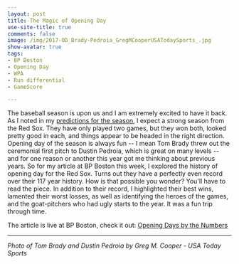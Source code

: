 ```yaml
---
layout: post
title: The Magic of Opening Day
use-site-title: true
comments: false
image: /img/2017-OD_Brady-Pedroia_GregMCooperUSATodaySports_.jpg
show-avatar: true
tags:
- BP Boston
- Opening Day
- WPA
- Run differential
- GameScore

---
```


The baseball season is upon us and I am extremely excited to have it back. As I noted in my <a href = "http://www.cteeter.ca/blog/2017-03-31-picks-and-predictions-2017/" target = "_blank"> predictions for the season</a>, I expect a strong season from the Red Sox.
They have only played two games, but they won both, looked pretty good in each, and things appear to be headed in the right direction. Opening day of the season is always fun -- I mean Tom
Brady threw out the ceremonial first pitch to Dustin Pedroia, which is great on many levels -- and for one reason or another this year got me thinking about previous years. 
So for my article at BP Boston this week, I explored the history of opening day for the Red Sox. Turns out they have a perfectly even 
record over their 117 year history. How is that possible you wonder? You'll have to read the piece. In addition to their record, 
I highlighted their best wins, lamented their worst losses, as well as identifying the heroes of the games, and the goat-pitchers 
who had ugly starts to the year. It was a fun trip through time.

The article is live at BP Boston, check it out: <a href = "http://boston.locals.baseballprospectus.com/2017/04/04/opening-days-by-the-numbers/" target = "_blank"> Opening Days by the Numbers</a>

---

*Photo of Tom Brady and Dustin Pedroia by Greg M. Cooper - USA Today Sports*


